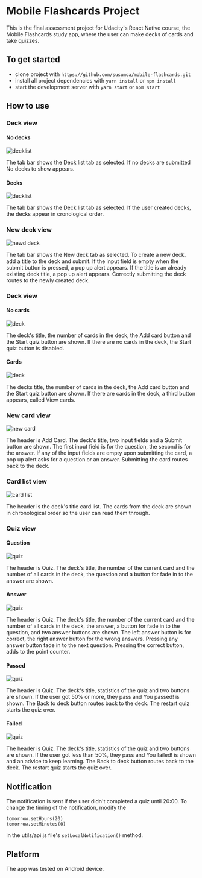 # Mobile Flashcards Project

This is the final assessment project for Udacity's React Native course, the Mobile Flashcards study app, where the user can make decks of cards and take quizzes.

## To get started

* clone project with `https://github.com/susumoa/mobile-flashcards.git`
* install all project dependencies with `yarn install` or `npm install`
* start the development server with `yarn start` or `npm start`

## How to use

### Deck view

#### No decks

![decklist](./screenshots/deck_list_1.png)

The tab bar shows the Deck list tab as selected. If no decks are submitted No decks to show appears.

#### Decks

![decklist](./screenshots/deck_list_2.png)

The tab bar shows the Deck list tab as selected. If the user created  decks, the decks appear in cronological order.

### New deck view

![newd deck](./screenshots/new_deck.png)

The tab bar shows the New deck tab as selected. To create a new deck, add a title to the deck and submit. If the input field is empty when the submit button is pressed, a pop up alert appears. If the title is an already existing deck title, a pop up alert appears. Correctly submitting the deck routes to the newly created deck.

### Deck view

#### No cards

![deck](./screenshots/deck_1.png)

The deck's title, the number of cards in the deck, the Add card button and the Start quiz button are shown. If there are no cards in the deck, the Start quiz button is disabled.

#### Cards

![deck](./screenshots/deck_2.png)

The decks title, the number of cards in the deck, the Add card button and the Start quiz button are shown. If there are cards in the deck, a third button appears, called View cards.

### New card view

![new card](./screenshots/new_card.png)

The header is Add Card. The deck's title, two input fields and a Submit button are shown. The first input field is for the question, the second is for the answer. If any of the input fields are empty upon submitting the card, a pop up alert asks for a question or an answer. Submitting the card routes back to the deck.

### Card list view

![card list](./screenshots/card_list.png)

The header is the deck's title card list. The cards from the deck are shown in chronological order so the user can read them through.

### Quiz view

#### Question

![quiz](./screenshots/quiz_1.png)

The header is Quiz. The deck's title, the number of the current card and the number of all cards in the deck, the question and a button for fade in to the answer are shown.

#### Answer

![quiz](./screenshots/quiz_2.png)

The header is Quiz. The deck's title, the number of the current card and the number of all cards in the deck, the answer, a button for fade in to the question, and two answer buttons are shown. The left answer button is for correct, the right answer button for the wrong answers. Pressing any answer button fade in to the next question. Pressing the correct button, adds to the point counter.

#### Passed

![quiz](./screenshots/quiz_3.png)

The header is Quiz. The deck's title, statistics of the quiz and two buttons are shown. If the user got 50% or more, they pass and You passed! is shown. The Back to deck button routes back to the deck. The restart quiz starts the quiz over.

#### Failed

![quiz](./screenshots/quiz_4.png)

The header is Quiz. The deck's title, statistics of the quiz and two buttons are shown. If the user got less than 50%, they pass and You failed! is shown and an advice to keep learning. The Back to deck button routes back to the deck. The restart quiz starts the quiz over.

## Notification

The notification is sent if the user didn't completed a quiz until 20:00.
To change the timing of the notification, modify the
```
tomorrow.setHours(20)
tomorrow.setMinutes(0)
```
in the utils/api.js file's `setLocalNotification()` method.

## Platform

The app was tested on Android device.